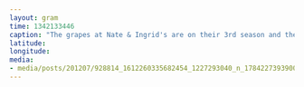 ```yaml
---
layout: gram
time: 1342133446
caption: "The grapes at Nate & Ingrid's are on their 3rd season and they're finally fruiting."
latitude: 
longitude: 
media:
- media/posts/201207/928814_1612260335682454_1227293040_n_17842273939000351.jpg
---
```

